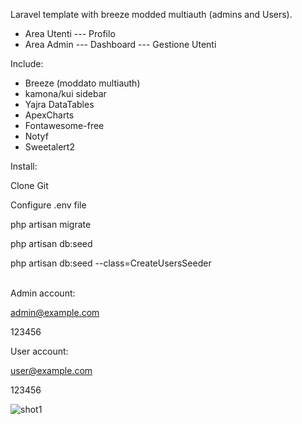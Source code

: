 Laravel template with breeze modded multiauth (admins and Users).

- Area Utenti
--- Profilo
- Area Admin
--- Dashboard
--- Gestione Utenti

Include:
- Breeze (moddato multiauth)
- kamona/kui sidebar
- Yajra DataTables
- ApexCharts
- Fontawesome-free
- Notyf
- Sweetalert2



Install:

Clone Git

Configure .env file

php artisan migrate

php artisan db:seed

php artisan db:seed --class=CreateUsersSeeder

<br>
Admin account:

admin@example.com


123456

User account:

user@example.com

123456

![shot1](https://user-images.githubusercontent.com/1055395/223513241-afc36f20-a953-42d1-834b-518f0bf3bd0c.png)
